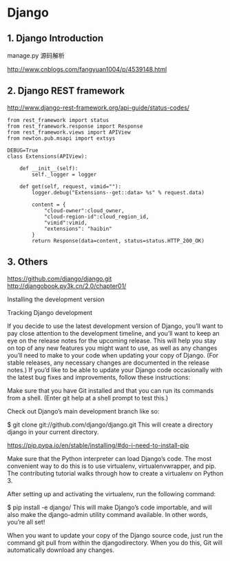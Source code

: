 
# Django

## 1. Django Introduction
manage.py 源码解析

http://www.cnblogs.com/fangyuan1004/p/4539148.html


## 2. Django REST framework

http://www.django-rest-framework.org/api-guide/status-codes/

	from rest_framework import status
	from rest_framework.response import Response
	from rest_framework.views import APIView
	from newton.pub.msapi import extsys
	
	DEBUG=True
	class Extensions(APIView):
	
	    def __init__(self):
	        self._logger = logger
	
	    def get(self, request, vimid=""):
	        logger.debug("Extensions--get::data> %s" % request.data)

            content = {
                "cloud-owner":cloud_owner,
                "cloud-region-id":cloud_region_id,
                "vimid":vimid,
                "extensions": "haibin"
            }
            return Response(data=content, status=status.HTTP_200_OK)



## 3. Others
https://github.com/django/django.git
http://djangobook.py3k.cn/2.0/chapter01/

Installing the development version

Tracking Django development

If you decide to use the latest development version of Django, you’ll want to pay close attention to the development timeline, and you’ll want to keep an eye on the release notes for the upcoming release. This will help you stay on top of any new features you might want to use, as well as any changes you’ll need to make to your code when updating your copy of Django. (For stable releases, any necessary changes are documented in the release notes.)
If you’d like to be able to update your Django code occasionally with the latest bug fixes and improvements, follow these instructions:

Make sure that you have Git installed and that you can run its commands from a shell. (Enter git help at a shell prompt to test this.)

Check out Django’s main development branch like so:

$ git clone git://github.com/django/django.git
This will create a directory django in your current directory.

https://pip.pypa.io/en/stable/installing/#do-i-need-to-install-pip

Make sure that the Python interpreter can load Django’s code. The most convenient way to do this is to use virtualenv, virtualenvwrapper, and pip. The contributing tutorial walks through how to create a virtualenv on Python 3.

After setting up and activating the virtualenv, run the following command:

$ pip install -e django/
This will make Django’s code importable, and will also make the django-admin utility command available. In other words, you’re all set!

When you want to update your copy of the Django source code, just run the command git pull from within the djangodirectory. When you do this, Git will automatically download any changes.


